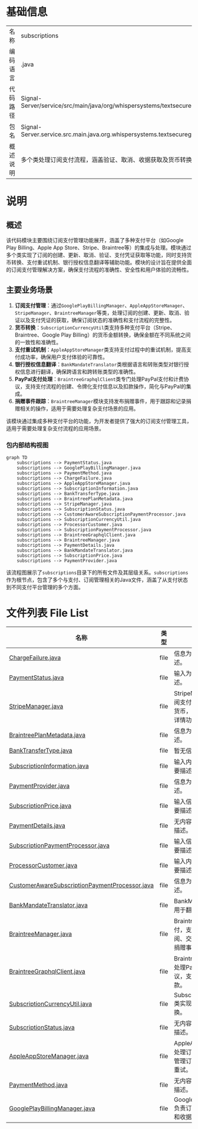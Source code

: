 # 基础信息

|      |      |
|------|------|
| 名称 | subscriptions |
| 编码语言 | .java |
| 代码路径 | Signal-Server/service/src/main/java/org/whispersystems/textsecuregcm/subscriptions |
| 包名 | Signal-Server.service.src.main.java.org.whispersystems.textsecuregcm.subscriptions |
| 概述说明 | 多个类处理订阅支付流程，涵盖验证、取消、收据获取及货币转换等功能。 |

# 说明

## 概述
该代码模块主要围绕订阅支付管理功能展开，涵盖了多种支付平台（如Google Play Billing、Apple App Store、Stripe、Braintree等）的集成与处理。模块通过多个类实现了订阅的创建、更新、取消、验证、支付凭证获取等功能，同时支持货币转换、支付重试机制、银行授权信息翻译等辅助功能。模块的设计旨在提供全面的订阅支付管理解决方案，确保支付流程的准确性、安全性和用户体验的流畅性。

## 主要业务场景
1. **订阅支付管理**：通过`GooglePlayBillingManager`、`AppleAppStoreManager`、`StripeManager`、`BraintreeManager`等类，处理订阅的创建、更新、取消、验证以及支付凭证的获取，确保订阅状态的准确性和支付流程的完整性。
2. **货币转换**：`SubscriptionCurrencyUtil`类支持多种支付平台（Stripe、Braintree、Google Play Billing）的货币金额转换，确保金额在不同系统之间的一致性和准确性。
3. **支付重试机制**：`AppleAppStoreManager`类支持支付过程中的重试机制，提高支付成功率，确保用户支付体验的可靠性。
4. **银行授权信息翻译**：`BankMandateTranslator`类根据语言和转账类型对银行授权信息进行翻译，确保跨语言和跨转账类型的准确性。
5. **PayPal支付处理**：`BraintreeGraphqlClient`类专门处理PayPal支付和计费协议，支持支付流程的创建、令牌化支付信息以及扣款操作，简化与PayPal的集成。
6. **捐赠事件跟踪**：`BraintreeManager`模块支持发布捐赠事件，用于跟踪和记录捐赠相关的操作，适用于需要处理复杂支付场景的应用。

该模块通过集成多种支付平台的功能，为开发者提供了强大的订阅支付管理工具，适用于需要处理复杂支付流程的应用场景。


### 包内部结构视图

```mermaid
graph TD
    subscriptions --> PaymentStatus.java
    subscriptions --> GooglePlayBillingManager.java
    subscriptions --> PaymentMethod.java
    subscriptions --> ChargeFailure.java
    subscriptions --> AppleAppStoreManager.java
    subscriptions --> SubscriptionInformation.java
    subscriptions --> BankTransferType.java
    subscriptions --> BraintreePlanMetadata.java
    subscriptions --> StripeManager.java
    subscriptions --> SubscriptionStatus.java
    subscriptions --> CustomerAwareSubscriptionPaymentProcessor.java
    subscriptions --> SubscriptionCurrencyUtil.java
    subscriptions --> ProcessorCustomer.java
    subscriptions --> SubscriptionPaymentProcessor.java
    subscriptions --> BraintreeGraphqlClient.java
    subscriptions --> BraintreeManager.java
    subscriptions --> PaymentDetails.java
    subscriptions --> BankMandateTranslator.java
    subscriptions --> SubscriptionPrice.java
    subscriptions --> PaymentProvider.java
```

该流程图展示了`subscriptions`目录下的所有文件及其层级关系。`subscriptions`作为根节点，包含了多个与支付、订阅管理相关的Java文件，涵盖了从支付状态到不同支付平台管理的多个方面。

# 文件列表 File List

| 名称   | 类型  | 说明 |
|-------|------|-------------|
| [ChargeFailure.java](ChargeFailure.md) | file | 信息为空，无法生成概要描述。 |
| [PaymentStatus.java](PaymentStatus.md) | file | 输入为空，无法生成概要描述。 |
| [StripeManager.java](StripeManager.md) | file | StripeManager处理客户订阅支付，支持多支付方式与货币，提供订阅管理及支付详情功能。 |
| [BraintreePlanMetadata.java](BraintreePlanMetadata.md) | file | 信息为空，无法生成概要描述。 |
| [BankTransferType.java](BankTransferType.md) | file | 暂无信息可供总结。 |
| [SubscriptionInformation.java](SubscriptionInformation.md) | file | 输入内容为空，无法生成概要描述。 |
| [PaymentProvider.java](PaymentProvider.md) | file | 信息为空，无法生成概要描述。 |
| [SubscriptionPrice.java](SubscriptionPrice.md) | file | 输入信息为空，无法生成概要描述。 |
| [PaymentDetails.java](PaymentDetails.md) | file | 无内容提供，无法生成概要描述。 |
| [SubscriptionPaymentProcessor.java](SubscriptionPaymentProcessor.md) | file | 输入信息为空，无法生成概要描述。 |
| [ProcessorCustomer.java](ProcessorCustomer.md) | file | 输入内容为空，无法生成概要描述。 |
| [CustomerAwareSubscriptionPaymentProcessor.java](CustomerAwareSubscriptionPaymentProcessor.md) | file | 信息为空，无法生成概要描述。 |
| [BankMandateTranslator.java](BankMandateTranslator.md) | file | BankMandateTranslator类用于翻译银行授权信息。 |
| [BraintreeManager.java](BraintreeManager.md) | file | BraintreeManager处理支付，支持PayPal，管理订阅、交易和货币转换，发布捐赠事件。 |
| [BraintreeGraphqlClient.java](BraintreeGraphqlClient.md) | file | BraintreeGraphqlClient类处理PayPal支付及计费协议，支持创建、令牌化和扣款。 |
| [SubscriptionCurrencyUtil.java](SubscriptionCurrencyUtil.md) | file | SubscriptionCurrencyUtil类实现多平台货币金额转换。 |
| [SubscriptionStatus.java](SubscriptionStatus.md) | file | 无内容提供，无法生成概要描述。 |
| [AppleAppStoreManager.java](AppleAppStoreManager.md) | file | AppleAppStoreManager类处理订阅支付，验证交易，管理订阅信息和收据，支持重试。 |
| [PaymentMethod.java](PaymentMethod.md) | file | 无内容提供，无法生成概要描述。 |
| [GooglePlayBillingManager.java](GooglePlayBillingManager.md) | file | GooglePlayBillingManager负责订阅支付的验证、取消和收据获取。 |


